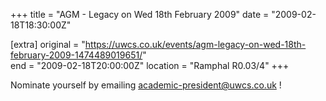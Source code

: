 +++
title = "AGM - Legacy on Wed 18th February 2009"
date = "2009-02-18T18:30:00Z"

[extra]
original = "https://uwcs.co.uk/events/agm-legacy-on-wed-18th-february-2009-1474489019651/"    
end = "2009-02-18T20:00:00Z"
location = "Ramphal R0.03/4"
+++

Nominate yourself by emailing academic-president@uwcs.co.uk \!

